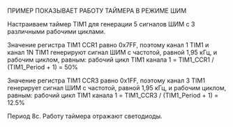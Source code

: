 ПРИМЕР ПОКАЗЫВАЕТ РАБОТУ ТАЙМЕРА В РЕЖИМЕ ШИМ

Настраиваем таймер TIM1 
для генерации 5 сигналов ШИМ с 3 различными рабочими циклами.

Значение регистра TIM1 CCR1 равно 0x7FF, поэтому канал 1 TIM1 и канал 1N TIM1 генерируют сигнал ШИМ с частотой, равной 1,95 кГц, и рабочим циклом, равным: 
рабочий цикл TIM1 канала 1 = TIM1_CCR1 / (TIM1_Period + 1) = 50%

Значение регистра TIM1 CCR3 равно 0x1FF, поэтому канал 3 TIM1 генерирует сигнал ШИМ с частотой, равной 1,95 кГц, и рабочим циклом, равным: 
рабочий цикл TIM1 канала 1 = TIM1_CCR3 / (TIM1_Period + 1) = 12.5%

Период 8с.
Работу таймера отражают светодиоды. 
 

